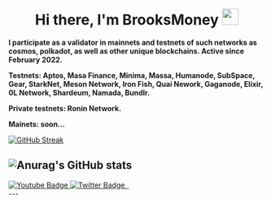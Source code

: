 <h1 align="center">Hi there, I'm BrooksMoney <img src="https://github.com/blackcater/blackcater/raw/main/images/Hi.gif" height="32"/> </h1>



<strong>I participate as a validator in mainnets and testnets of such networks as cosmos, polkadot, as well as other unique blockchains. Active since February 2022.


Testnets: Aptos, Masa Finance, Minima, Massa, Humanode, SubSpace, Gear, StarkNet, Meson Network, Iron Fish, Quai Nework, Gaganode, Elixir, 0L Network, Shardeum, Namada, Bundlr.


Private testnets: Ronin Network.


Mainets: soon...</strong>

[![GitHub Streak](http://github-readme-streak-stats.herokuapp.com?user=brooksmillioner&theme=modern-lilac&disable_animations=true)](https://git.io/streak-stats)

![Anurag's GitHub stats](https://github-readme-stats.vercel.app/api?username=anuraghazra&show_icons=true&theme=synthwave)
---
<div id="badges">
  <a href="https://www.youtube.com/@brooksmoney9765">
    <img src="https://img.shields.io/badge/YouTube-red?style=for-the-badge&logo=youtube&logoColor=white" alt="Youtube Badge"/>
  </a>
  <a href="https://twitter.com/brooksmoneytop">
    <img src="https://img.shields.io/badge/Twitter-blue?style=for-the-badge&logo=twitter&logoColor=white" alt="Twitter Badge"/>
  </a>
  <a href="https://t.me/blogbrooksmoney">
    <img src="https://img.shields.io/badge/Telegram-2CA5E0?style=for-the-badge&logo=telegram&logoColor=white" alt "Telegram Badge"/>
  </a>
  <a href="Yarik#8352">
    <img src="https://img.shields.io/badge/Discord-%235865F2.svg?style=for-the-badge&logo=discord&logoColor=white" alt "Discord Badge"/>
  </a>
</div>
---
<img src="https://komarev.com/ghpvc/?username=brooksmillioner&style=flat-square&color=blue" alt=""/>
<!--
**brooksmillioner/brooksmillioner** is a ✨ _special_ ✨ repository because its `README.md` (this file) appears on your GitHub profile.

Here are some ideas to get you started:

- 🔭 I’m currently working on ...
- 🌱 I’m currently learning ...
- 👯 I’m looking to collaborate on ...
- 🤔 I’m looking for help with ...
- 💬 Ask me about ...
- 📫 How to reach me: ...
- 😄 Pronouns: ...
- ⚡ Fun fact: ...
-->
